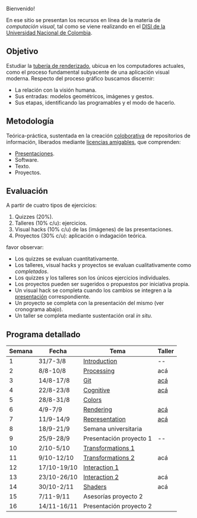 Bienvenido!

En ese sitio se presentan los recursos en línea de la materia de _computación visual_, tal como se viene realizando
en el [DISI de la Universidad Nacional de Colombia](http://www.ingenieria.unal.edu.co/dependencias/departamentos/departamento-de-ingenieria-de-sistemas-e-industrial).

## Objetivo

Estudiar la [tubería de renderizado](https://en.wikipedia.org/wiki/Graphics_pipeline), ubicua en los computadores actuales, como el proceso fundamental subyacente de una aplicación visual moderna. Respecto del proceso gráfico buscamos discernir:

* La relación con la visión humana.
* Sus entradas: modelos geométricos, imágenes y gestos.
* Sus etapas, identificando las programables y el modo de hacerlo.

## Metodología

Teórica-práctica, sustentada en la creación [coloborativa](https://en.wikipedia.org/wiki/Collaborative_learning) de repositorios de información, liberados mediante [licencias amigables](https://en.wikipedia.org/wiki/Free_software), que comprenden:

* [Presentaciones](https://github.com/orgs/VisualComputing/teams/presentations/repositories).
* Software.
* Texto.
* Proyectos.

## Evaluación

A partir de cuatro tipos de ejercicios:

1. Quizzes (20%).
2. Talleres (10% c/u): ejercicios.
3. Visual hacks (10% c/u) de las (imágenes) de las presentaciones.
4. Proyectos (30% c/u): aplicación o indagación teórica.

favor observar:

* Los quizzes se evaluan cuantitativamente.
* Los talleres, visual hacks y proyectos se evaluan cualitativamente como _completados_.
* Los quizzes y los talleres son los únicos ejercicios individuales.
* Los proyectos pueden ser sugeridos o propuestos por iniciativa propia.
* Un visual hack se completa cuando los cambios se integren a la [presentación](https://github.com/orgs/VisualComputing/teams/presentations/repositories) correspondiente.
* Un proyecto se completa con la presentación del mismo (ver cronograma abajo).
* Un taller se completa mediante sustentación oral _in situ_.

## Programa detallado

| Semana | Fecha       | Tema                                                                    | Taller                                                 |
|--------|-------------|-------------------------------------------------------------------------|--------------------------------------------------------|
| 1      | 31/7-3/8    | [Introduction](https://github.com/VisualComputing/Introduction)         | --                                                     |
| 2      | 8/8-10/8    | [Processing](https://processing.org/)                                   | acá                                                    |
| 3      | 14/8-17/8   | [Git](https://github.com/VisualComputing/git)                           | [acá](https://github.com/VisualComputing/git_ws)       |
| 4      | 22/8-23/8   | [Cognitive](https://github.com/VisualComputing/Cognitive)               | [acá](https://github.com/VisualComputing/Cognitive_ws) |
| 5      | 28/8-31/8   | [Colors](https://github.com/VisualComputing/colors)                     |                                                        |
| 6      | 4/9-7/9     | [Rendering](https://github.com/VisualComputing/Rendering)               | [acá](https://github.com/VisualComputing/rendering_ws) |
| 7      | 11/9-14/9   | [Representation](https://github.com/VisualComputing/Representation)     | [acá](https://github.com/VisualComputing/meshes_ws)    |
| 8      | 18/9-21/9   | Semana universitaria                                                    |                                                        |
| 9      | 25/9-28/9   | Presentación proyecto 1                                                 | --                                                     |
| 10     | 2/10-5/10   | [Transformations 1](https://github.com/VisualComputing/Transformations) |                                                        |
| 11     | 9/10-12/10  | [Transformations 2](https://github.com/VisualComputing/Transformations) | acá                                                    |
| 12     | 17/10-19/10 | [Interaction 1](https://github.com/VisualComputing/Interaction)         |                                                        |
| 13     | 23/10-26/10 | [Interaction 2](https://github.com/VisualComputing/Interaction)         | acá                                                    |
| 14     | 30/10-2/11  | [Shaders](https://github.com/VisualComputing/Shaders)                   | acá                                                    |
| 15     | 7/11-9/11   | Asesorías proyecto 2                                                    |                                                        |
| 16     | 14/11-16/11 | Presentación proyecto 2                                                 |                                                        |
